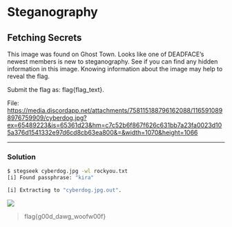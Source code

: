 # Steganography

## Fetching Secrets

This image was found on Ghost Town. Looks like one of DEADFACE’s newest members is new to steganography. See if you can find any hidden information in this image. Knowing information about the image may help to reveal the flag.

Submit the flag as: flag{flag_text}.

File: https://media.discordapp.net/attachments/758115188796162088/1165910898976759909/cyberdog.jpg?ex=65489223&is=65361d23&hm=c7c52b6f867f626c631bb7a23fa0023d105a376d1541332e97d6cd8cb63ea800&=&width=1070&height=1066

---

### Solution

```bash
$ stegseek cyberdog.jpg -wl rockyou.txt
[i] Found passphrase: "kira"           

[i] Extracting to "cyberdog.jpg.out".
```

![](https://media.discordapp.net/attachments/758115188796162088/1165913579162185738/image.png?ex=654894a2&is=65361fa2&hm=44aa01a51df0fc126932ef0578e887e3cee068fd8f1b0cc41268bb0bf86d476b&=&width=2160&height=414)


>flag{g00d_dawg_woofw00f}
